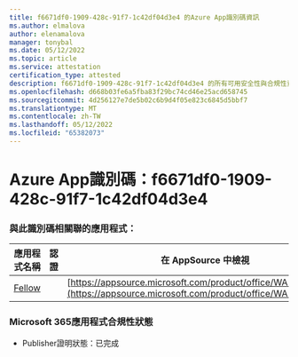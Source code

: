 ```yaml
---
title: f6671df0-1909-428c-91f7-1c42df04d3e4 的Azure App識別碼資訊
ms.author: elmalova
author: elenamalova
manager: tonybal
ms.date: 05/12/2022
ms.topic: article
ms.service: attestation
certification_type: attested
description: f6671df0-1909-428c-91f7-1c42df04d3e4 的所有可用安全性與合規性資訊。
ms.openlocfilehash: d668b03fe6a5fba83f29bc74cd46e25acd658745
ms.sourcegitcommit: 4d256127e7de5b02c6b9d4f05e823c6845d5bbf7
ms.translationtype: MT
ms.contentlocale: zh-TW
ms.lasthandoff: 05/12/2022
ms.locfileid: "65382073"
---
```

# <a name="azure-app-id-f6671df0-1909-428c-91f7-1c42df04d3e4"></a>Azure App識別碼：f6671df0-1909-428c-91f7-1c42df04d3e4


### <a name="apps-associated-with-this-id"></a>與此識別碼相關聯的應用程式：
| **應用程式名稱** | **認證** | **在 AppSource 中檢視** |
|--------------|---------------|-----------------------|
| [Fellow](../forward/WA200002576.md) |  | [https://appsource.microsoft.com/product/office/WA200002576](https://appsource.microsoft.com/product/office/WA200002576) |

### <a name="microsoft-365-app-compliance-status"></a>Microsoft 365應用程式合規性狀態
- Publisher證明狀態：已完成
